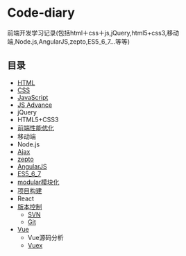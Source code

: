 # Code-diary
前端开发学习记录(包括html＋css＋js,jQuery,html5+css3,移动端,Node.js,AngularJS,zepto,ES5_6_7...等等)
## 目录
* [HTML](Html+css/html.md)
* [CSS](Html+css/css.md)
* [JavaScript](./JavaScript/JavaScript.md)
* [JS Advance](./JavaScript/JSAdvance.md)
* jQuery
* HTML5+CSS3
* [前端性能优化](./前端性能优化/前端性能优化.md)
* 移动端
* Node.js
* [Ajax](./Ajax/ajax.md)
* [zepto](Zepto/zepto.md)
* [AngularJS](Angular/angular.md)
* [ES5_6_7](./ES5_6_7/ES5_6_7.md)
* [modular模块化](Modular/modular.md)
* [项目构建](./项目构建/项目构建.md)
* React
* [版本控制](./版本控制/版本控制工具.md)
    * [SVN](./版本控制/SVN.md)
    * [Git](./版本控制/git.md)
* [Vue](./Vue/vue.md)
    * Vue源码分析
    * [Vuex](./Vue/vuex.md)

